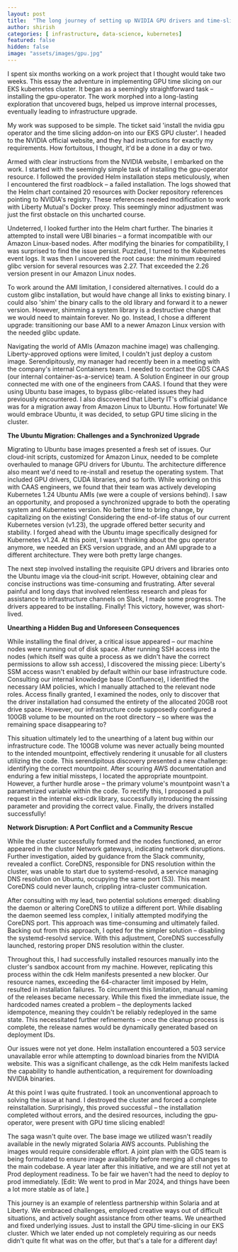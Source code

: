 ```yaml
---
layout: post
title:  "The long journey of setting up NVIDIA GPU drivers and time-slicing in our GPU EKS cluster"
author: shirish
categories: [ infrastructure, data-science, kubernetes]
featured: false
hidden: false
image: "assets/images/gpu.jpg"
---
```


I spent six months working on a work project that I thought would take two weeks. This essay the adventure in implementing GPU time slicing on our EKS kubernetes cluster. It began as a seemingly straightforward task – installing the gpu-operator. The work morphed into a long-lasting exploration that uncovered bugs, helped us improve internal processes, eventually leading to infrastructure upgrade.

My work was supposed to be simple. The ticket said 'install the nvidia gpu operator and the time slicing addon-on into our EKS GPU cluster'. I headed to the NVIDIA official website, and they had instructions for exactly my requirements. How fortuitous, I thought, it'd be a done in a day or two.

Armed with clear instructions from the NVIDIA website, I embarked on the work. I started with the seemingly simple task of installing the gpu-operator resource. I followed the provided Helm installation steps meticulously, when I encountered the first roadblock – a failed installation. The logs showed that the Helm chart contained 20 resources with Docker repository references pointing to NVIDIA's registry. These references needed modification to work with Liberty Mutual's Docker proxy. This seemingly minor adjustment was just the first obstacle on this uncharted course.

Undeterred, I looked further into the Helm chart further. The binaries it attempted to install were UBI binaries – a format incompatible with our Amazon Linux-based nodes.  After modifying the binaries for compatibility, I was surprised to find the issue persist. Puzzled, I turned to the Kubernetes event logs. It was then I uncovered the root cause: the minimum required glibc version for several resources was 2.27. That exceeded the 2.26 version present in our Amazon Linux nodes.

To work around the AMI limitation, I considered alternatives. I could do a custom glibc installation, but would have change all links to existing binary. I could also 'shim' the binary calls to the old library and forward it to a newer version. However, shimming a system library is a destructive change that we would need to maintain forever. No go. Instead, I chose a different upgrade: transitioning our base AMI to a newer Amazon Linux version with the needed glibc update.

Navigating the world of AMIs (Amazon machine image) was challenging. Liberty-approved options were limited, I couldn't just deploy a custom image. Serendipitously, my manager had recently been in a meeting with the company's internal Containers team. I needed to contact the GDS CAAS (our internal container-as-a-service) team. A Solution Engineer in our group connected me with one of the engineers from CAAS. I found that they were using Ubuntu base images, to bypass glibc-related issues they had previously encountered. I also discovered that Liberty IT's official guidance was for a migration away from Amazon Linux to Ubuntu. How fortunate! We would embrace Ubuntu, it was decided, to setup GPU time slicing in the cluster.

**The Ubuntu Migration: Challenges and a Synchronized Upgrade**

Migrating to Ubuntu base images presented a fresh set of issues.  Our cloud-init scripts, customized for Amazon Linux, needed to be complete overhauled to manage GPU drivers for Ubuntu. The architecture difference also meant we'd need to re-install and resetup the operating system. That included GPU drivers, CUDA libraries, and so forth. While working on this with CAAS engineers, we found that their team was actively developing Kubernetes 1.24 Ubuntu AMIs (we were a couple of versions behind). I saw an opportunity, and proposed a synchronized upgrade to both the operating system and Kubernetes version. No better time to bring change, by capitalizing on the existing! Considering the end-of-life status of our current Kubernetes version (v1.23), the upgrade offered better security and stability. I forged ahead with the Ubuntu image specifically designed for Kubernetes v1.24. At this point, I wasn't thinking about the gpu operator anymore, we needed an EKS version upgrade, and an AMI upgrade to a different architecture. They were both pretty large changes.

The next step involved installing the requisite GPU drivers and libraries onto the Ubuntu image via the cloud-init script.  However, obtaining clear and concise instructions was time-consuming and frustrating. After several painful and long days that involved relentless research and pleas for assistance to infrastructure channels on Slack, I made some progress. The drivers appeared to be installing. Finally! This victory, however, was short-lived.

**Unearthing a Hidden Bug and Unforeseen Consequences**

While installing the final driver, a critical issue appeared – our machine nodes were running out of disk space. After running SSH access into the nodes (which itself was quite a process as we didn't have the correct permissions to allow ssh access), I discovered the missing piece: Liberty's SSM access wasn't enabled by default within our base infrastructure code.  Consulting our internal knowledge base (Confluence), I identified the necessary IAM policies, which I manually attached to the relevant node roles.  Access finally granted, I examined the nodes, only to discover that the driver installation had consumed the entirety of the allocated 20GB root drive space. However, our infrastructure code supposedly configured a 100GB volume to be mounted on the root directory – so where was the remaining space disappearing to?

This situation ultimately led to the unearthing of a latent bug within our infrastructure code. The 100GB volume was never actually being mounted to the intended mountpoint, effectively rendering it unusable for all clusters utilizing the code. This serendipitous discovery presented a new challenge: identifying the correct mountpoint. After scouring AWS documentation and enduring a few initial missteps, I located the appropriate mountpoint. However, a further hurdle arose – the primary volume's mountpoint wasn't a parametrized variable within the code. To rectify this, I proposed a pull request in the internal eks-cdk library, successfully introducing the missing parameter and providing the correct value. Finally, the drivers installed successfully!

**Network Disruption: A Port Conflict and a Community Rescue**

While the cluster successfully formed and the nodes functioned, an error appeared in the cluster Network gateways, indicating network disruptions. Further investigation, aided by guidance from the Slack community, revealed a conflict. CoreDNS, responsible for DNS resolution within the cluster, was unable to start due to systemd-resolvd, a service managing DNS resolution on Ubuntu, occupying the same port (53). This meant CoreDNS could never launch, crippling intra-cluster communication.

After consulting with my lead, two potential solutions emerged: disabling the daemon or altering CoreDNS to utilize a different port. While disabling the daemon seemed less complex, I initially attempted modifying the CoreDNS port. This approach was time-consuming and ultimately failed. Backing out from this approach, I opted for the simpler solution – disabling the systemd-resolvd service. With this adjustment, CoreDNS successfully launched, restoring proper DNS resolution within the cluster.

Throughout this, I had successfully installed resources manually into the cluster's sandbox account from my machine. However, replicating this process within the cdk Helm manifests presented a new blocker. Our resource names, exceeding the 64-character limit imposed by Helm, resulted in installation failures. To circumvent this limitation, manual naming of the releases became necessary. While this fixed the immediate issue, the hardcoded names created a problem – the deployments lacked idempotence, meaning they couldn't be reliably redeployed in the same state. This necessitated further refinements – once the cleanup process is complete, the release names would be dynamically generated based on deployment IDs.

Our issues were not yet done. Helm installation encountered a 503 service unavailable error while attempting to download binaries from the NVIDIA website. This was a significant challenge, as the cdk Helm manifests lacked the capability to handle authentication, a requirement for downloading NVIDIA binaries.

At this point I was quite frustrated. I took an unconventional approach to solving the issue at hand. I destroyed the cluster and forced a complete reinstallation. Surprisingly, this proved successful – the installation completed without errors, and the desired resources, including the gpu-operator, were present with GPU time slicing enabled!

The saga wasn't quite over. The base image we utilized wasn't readily available in the newly migrated Solaria AWS accounts. Publishing the images would require considerable effort. A joint plan with the GDS team is being formulated to ensure image availability before merging all changes to the main codebase. A year later after this initiative, and we are still not yet at Prod deployment readiness. To be fair we haven't had the need to deploy to prod immediately. [Edit: We went to prod in Mar 2024, and things have been a lot more stable as of late.]

This journey is an example of relentless partnership within Solaria and at Liberty. We embraced challenges, employed creative ways out of difficult situations, and actively sought assistance from other teams. We unearthed and fixed underlying issues. Just to install the GPU time-slicing in our EKS cluster. Which we later ended up not completely requiring as our needs didn't quite fit what was on the offer, but that's a tale for a different day!